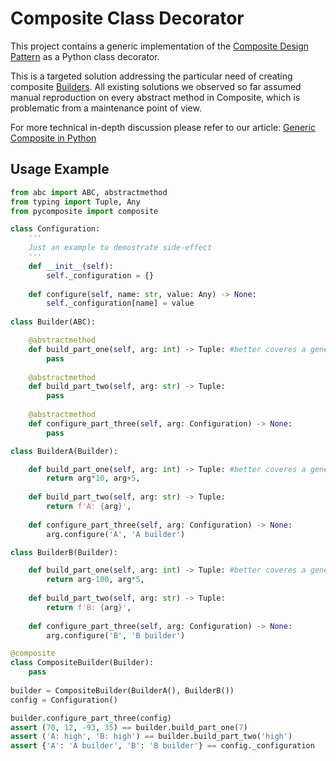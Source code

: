 # Composite Class Decorator

This project contains a generic implementation of the [Composite Design Pattern](https://en.wikipedia.org/wiki/Composite_pattern) as a Python class decorator.

This is a targeted solution addressing the particular need of creating composite [Builders](https://en.wikipedia.org/wiki/Builder_pattern). All existing solutions we observed so far assumed manual reproduction on every abstract method in Composite, which is problematic from a maintenance point of view.

For more technical in-depth discussion please refer to our article: [Generic Composite in Python](https://python.plainenglish.io/generic-composite-in-python-4b88d6727ad0)

## Usage Example

```python
from abc import ABC, abstractmethod
from typing import Tuple, Any
from pycomposite import composite

class Configuration:
    '''
    Just an example to demostrate side-effect
    '''
    def __init__(self):
        self._configuration = {}
        
    def configure(self, name: str, value: Any) -> None:
        self._configuration[name] = value
        
class Builder(ABC):

    @abstractmethod
    def build_part_one(self, arg: int) -> Tuple: #better coveres a general case
        pass
        
    @abstractmethod
    def build_part_two(self, arg: str) -> Tuple:
        pass
        
    @abstractmethod
    def configure_part_three(self, arg: Configuration) -> None:
        pass

class BuilderA(Builder):

    def build_part_one(self, arg: int) -> Tuple: #better coveres a general case
        return arg*10, arg+5,
        
    def build_part_two(self, arg: str) -> Tuple:
        return f'A: {arg}', 
        
    def configure_part_three(self, arg: Configuration) -> None:
        arg.configure('A', 'A builder')

class BuilderB(Builder):

    def build_part_one(self, arg: int) -> Tuple: #better coveres a general case
        return arg-100, arg*5,
        
    def build_part_two(self, arg: str) -> Tuple:
        return f'B: {arg}', 
        
    def configure_part_three(self, arg: Configuration) -> None:
        arg.configure('B', 'B builder')

@composite
class CompositeBuilder(Builder):
    pass
    
builder = CompositeBuilder(BuilderA(), BuilderB())
config = Configuration()

builder.configure_part_three(config)
assert (70, 12, -93, 35) == builder.build_part_one(7)
assert ('A: high', 'B: high') == builder.build_part_two('high')
assert {'A': 'A builder', 'B': 'B builder'} == config._configuration
```
